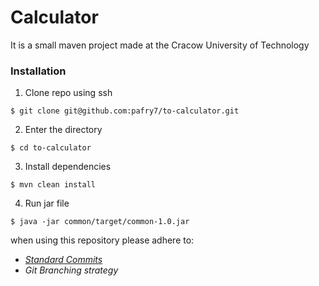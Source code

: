 # Calculator

It is a small maven project made at the Cracow University of Technology


### Installation

1. Clone repo using ssh 
```shell script
$ git clone git@github.com:pafry7/to-calculator.git
```
2. Enter the directory
```shell script
$ cd to-calculator
```
3. Install dependencies
```shell script
$ mvn clean install
```
4. Run jar file 
```shell script
$ java -jar common/target/common-1.0.jar
```

when using this repository please adhere to:

- [_Standard Commits_](https://www.conventionalcommits.org/)
- _Git Branching strategy_
